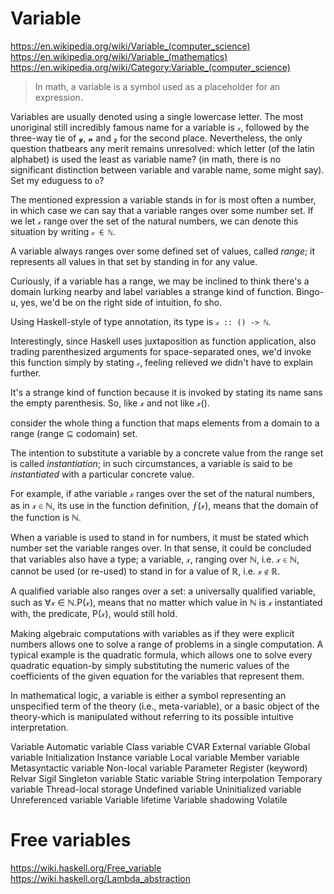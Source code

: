 # Variable

https://en.wikipedia.org/wiki/Variable_(computer_science)
https://en.wikipedia.org/wiki/Variable_(mathematics)
https://en.wikipedia.org/wiki/Category:Variable_(computer_science)

> In math, a variable is a symbol used as a placeholder for an expression.

Variables are usually denoted using a single lowercase letter. The most unoriginal still incredibly famous name for a variable is `𝓍`, followed by the three-way tie of `𝔂`, `𝓷` and `𝔃` for the second place. Nevertheless, the  only question thatbears any merit remains unresolved: which letter (of the latin alphabet) is used the least as variable name? (in math, there is no significant distinction between variable and varable name, some might say). Set my eduguess to `o`?


The mentioned expression a variable stands in for is most often a number, in which case we can say that a variable ranges over some number set. If we let `𝓍` range over the set of the natural numbers, we can denote this situation by writing `𝓍 ∈ ℕ`.


A variable always ranges over some defined set of values, called *range*; it represents all values in that set by standing in for any value.

Curiously, if a variable has a range, we may be inclined to think there's a domain lurking nearby and label variables a strange kind of function. Bingo-u, yes, we'd be on the right side of intuition, fo sho.

Using Haskell-style of type annotation, its type is `𝓍 :: () -> ℕ`.

Interestingly, since Haskell uses juxtaposition as function application, also trading parenthesized arguments for space-separated ones, we'd invoke this function simply by stating `𝓍`, feeling relieved we didn't have to explain further.

It's a strange kind of function because it is invoked by stating its name sans the empty parenthesis. So, like 𝓍 and not like 𝓍().



consider the whole thing a function that maps elements from a domain to a range (range ⊆ codomain) set.




The intention to substitute a variable by a concrete value from the range set is called *instantiation*; in such circumstances, a variable is said to be *instantiated* with a particular concrete value.

For example, if athe variable 𝓍 ranges over the set of the natural numbers, as in 𝓍 ∈ ℕ, its use in the function definition, ⨍(𝓍), means that the domain of the function is ℕ.


When a variable is used to stand in for numbers, it must be stated which number set the variable ranges over. In that sense, it could be concluded that variables also have a type; a variable, 𝓍, ranging over ℕ, i.e. 𝓍 ∈ ℕ, cannot be used (or re-used) to stand in for a value of ℝ, i.e. 𝓍 ∉ ℝ.


A qualified variable also ranges over a set: a universally qualified variable, such as ∀𝓍 ∈ ℕ.P(𝓍), means that no matter which value in ℕ is 𝓍 instantiated with, the predicate, P(𝓍), would still hold.


Making algebraic computations with variables as if they were explicit numbers allows one to solve a range of problems in a single computation. A typical example is the quadratic formula, which allows one to solve every quadratic equation-by simply substituting the numeric values of the coefficients of the given equation for the variables that represent them.

In mathematical logic, a variable is either a symbol representing an unspecified term of the theory (i.e., meta-variable), or a basic object of the theory-which is manipulated without referring to its possible intuitive interpretation.



Variable
Automatic variable
Class variable
CVAR
External variable
Global variable
Initialization
Instance variable
Local variable
Member variable
Metasyntactic variable
Non-local variable
Parameter
Register (keyword)
Relvar
Sigil
Singleton variable
Static variable
String interpolation
Temporary variable
Thread-local storage
Undefined variable
Uninitialized variable
Unreferenced variable
Variable lifetime
Variable shadowing
Volatile

# Free variables

https://wiki.haskell.org/Free_variable
https://wiki.haskell.org/Lambda_abstraction
